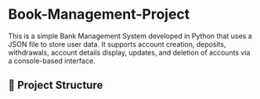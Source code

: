 # Book-Management-Project
This is a simple Bank Management System developed in Python that uses a JSON file to store user data. It supports account creation, deposits, withdrawals, account details display, updates, and deletion of accounts via a console-based interface.

## 📁 Project Structure

